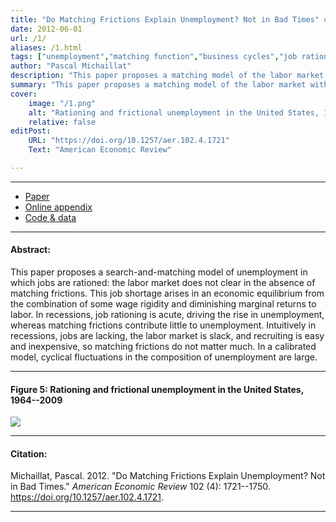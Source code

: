 ```yaml
---
title: "Do Matching Frictions Explain Unemployment? Not in Bad Times" # max chars = 70
date: 2012-06-01
url: /1/
aliases: /1.html
tags: ["unemployment","matching function","business cycles","job rationing","wage rigidity"]
author: "Pascal Michaillat"
description: "This paper proposes a matching model of the labor market with job rationing: unemployment does not disappear in the absence of matching frictions." # max chars = 155
summary: "This paper proposes a matching model of the labor market with job rationing: unemployment does not disappear in the absence of matching frictions." # max chars = 290
cover:
    image: "/1.png"
    alt: "Rationing and frictional unemployment in the United States, 1964–2009"
    relative: false
editPost:
    URL: "https://doi.org/10.1257/aer.102.4.1721"
    Text: "American Economic Review"

---
```


---

<!-- #### Files: -->

- [Paper](/1.pdf)
- [Online appendix](/1a.pdf)
- [Code & data](https://github.com/pmichaillat/job-rationing)

---

#### Abstract:

This paper proposes a search-and-matching model of unemployment in which jobs are rationed: the labor market does not clear in the absence of matching frictions. This job shortage arises in an economic equilibrium from the combination of some wage rigidity and diminishing marginal returns to labor. In recessions, job rationing is acute, driving the rise in unemployment, whereas matching frictions contribute little to unemployment. Intuitively in recessions, jobs are lacking, the labor market is slack, and recruiting is easy and inexpensive, so matching frictions do not matter much. In a calibrated model, cyclical fluctuations in the composition of unemployment are large.

---

#### Figure 5:  Rationing and frictional unemployment in the United States, 1964--2009

![](/1.png)

---

#### Citation:

Michaillat, Pascal. 2012. "Do Matching Frictions Explain Unemployment? Not in Bad Times." *American Economic Review* 102 (4): 1721--1750. https://doi.org/10.1257/aer.102.4.1721.

---


